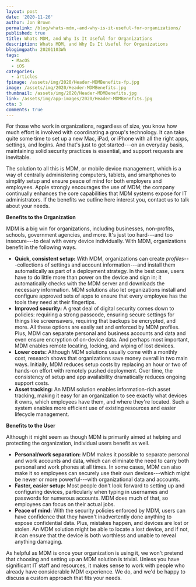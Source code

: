 ```yaml
---
layout: post
date: '2020-11-26'
author: Jon Brown
permalink: /blog/whats-mdm,-and-why-is-it-useful-for-organizations/
published: true
title: Whats MDM, and Why Is It Useful for Organizations
description: Whats MDM, and Why Is It Useful for Organizations
blogimgpath: 20201103Wh
tags:
  - MacOS
  - iOS
categories:
  - articles
fpimage: /assets/img/2020/Header-MDMBenefits-fp.jpg
image: /assets/img/2020/Header-MDMBenefits.jpg
thumbnail: /assets/img/2020/Header-MDMBenefits.jpg
link: /assets/img/app-images/2020/Header-MDMBenefits.jpg
cta: 3
comments: true
---
```

For those who work in organizations, regardless of size, you know how
much effort is involved with coordinating a group's technology. It can
take quite some time to set up a new Mac, iPad, or iPhone with all the
right apps, settings, and logins. And that's just to get started---on an
everyday basis, maintaining solid security practices is essential, and
support requests are inevitable.

The solution to all this is MDM, or mobile device management, which is a
way of centrally administering computers, tablets, and smartphones to
simplify setup and ensure peace of mind for both employers and
employees. Apple strongly encourages the use of MDM; the company
continually enhances the core capabilities that MDM systems expose for
IT administrators. If the benefits we outline here interest you, contact
us to talk about your needs.​

**Benefits to the Organization**

MDM is a big win for organizations, including businesses, non-profits,
schools, government agencies, and more. It's just too hard---and too
insecure---to deal with every device individually. With MDM,
organizations benefit in the following ways.

-   **Quick, consistent setup:** With MDM,
    organizations can create *profiles*---collections of settings and
    account information---and install them automatically as part of a
    deployment strategy. In the best case, users have to do little more
    than power on the device and sign in; it automatically checks with
    the MDM server and downloads the necessary information. MDM
    solutions also let organizations install and configure approved sets
    of apps to ensure that every employee has the tools they need at
    their fingertips.
-   **Improved security:** A great deal of digital
    security comes down to policies: requiring a strong passcode,
    ensuring secure settings for things like screensavers, requiring
    that backups be encrypted, and more. All these options are easily
    set and enforced by MDM profiles. Plus, MDM can separate personal
    and business accounts and data and even ensure encryption of
    on-device data. And perhaps most important, MDM enables remote
    locating, locking, and wiping of lost devices.
-   **Lower costs:** Although MDM solutions usually
    come with a monthly cost, research shows that organizations save
    money overall in two main ways. Initially, MDM reduces setup costs
    by replacing an hour or two of hands-on effort with remotely pushed
    deployment. Over time, the consistency of setup and app availability
    dramatically reduces ongoing support costs.
-   **Asset tracking:** An MDM solution enables
    information-rich asset tracking, making it easy for an organization
    to see exactly what devices it owns, which employees have them, and
    where they're located. Such a system enables more efficient use of
    existing resources and easier lifecycle management.​

**Benefits to the User**

Although it might seem as though MDM is primarily aimed at helping and
protecting the organization, individual users benefit as well.

-   **Personal/work separation:** MDM makes it
    possible to separate personal and work accounts and data, which can
    eliminate the need to carry both personal and work phones at all
    times. In some cases, MDM can also make it so employees can securely
    use their own devices---which might be newer or more powerful---with
    organizational data and accounts.
-   **Faster, easier setup:** Most people don't
    look forward to setting up and configuring devices, particularly
    when typing in usernames and passwords for numerous accounts. MDM
    does much of that, so employees can focus on their actual jobs.
-   **Peace of mind:** With the security policies
    enforced by MDM, users can have confidence that they haven't
    inadvertently done anything to expose confidential data. Plus,
    mistakes happen, and devices are lost or stolen. An MDM solution
    might be able to locate a lost device, and if not, it can ensure
    that the device is both worthless and unable to reveal anything
    damaging.

As helpful as MDM is once your organization is using it, we won't
pretend that choosing and setting up an MDM solution is trivial. Unless
you have significant IT staff and resources, it makes sense to work with
people who already have considerable MDM experience. We do, and we'd be
happy to discuss a custom approach that fits your needs.